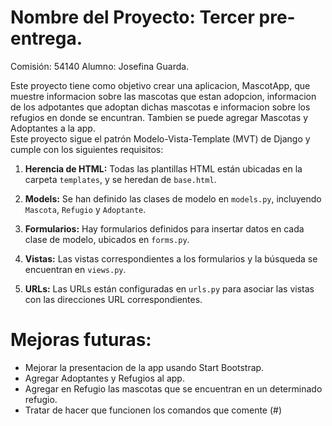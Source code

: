 # Nombre del Proyecto: Tercer pre-entrega. 
Comisión: 54140
Alumno: Josefina Guarda.

Este proyecto tiene como objetivo crear una aplicacion, MascotApp, que muestre informacion sobre las mascotas que estan adopcion, informacion de los adpotantes que adoptan dichas mascotas e informacion sobre los refugios en donde se encuntran. Tambien se puede agregar Mascotas y Adoptantes a la app.  
Este proyecto sigue el patrón Modelo-Vista-Template (MVT) de Django y cumple con los siguientes requisitos:
1. **Herencia de HTML:** Todas las plantillas HTML están ubicadas en la carpeta `templates`, y se heredan de `base.html`.

2. **Models:** Se han definido las clases de modelo en `models.py`, incluyendo `Mascota`, `Refugio` y `Adoptante`.

3. **Formularios:** Hay formularios definidos para insertar datos en cada clase de modelo, ubicados en `forms.py`.

4. **Vistas:** Las vistas correspondientes a los formularios y la búsqueda se encuentran en `views.py`.

5. **URLs:** Las URLs están configuradas en `urls.py` para asociar las vistas con las direcciones URL correspondientes.

# Mejoras futuras: 
- Mejorar la presentacion de la app usando Start Bootstrap.
- Agregar Adoptantes y Refugios al app.
- Agregar en Refugio las mascotas que se encuentran en un determinado refugio. 
- Tratar de hacer que funcionen los comandos que comente (#) 